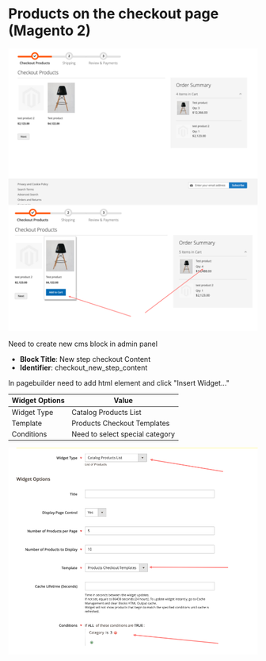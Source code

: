 # Products on the checkout page (Magento 2)

![Checkout page](examples/img/checkout.png)
![Checkout added product](examples/img/checkout-added-product.png)

Need to create new cms block in admin panel

* **Block Title**: New step checkout Content
* **Identifier**: checkout_new_step_content

In pagebuilder need to add html element and click "Insert Widget..."

| Widget Options | Value                           |
|----------------|---------------------------------|
| Widget Type    | Catalog Products List           |
| Template       | Products Checkout Templates     |
| Conditions     | Need to select special category |

![Widget options](examples/img/widget-options.png)